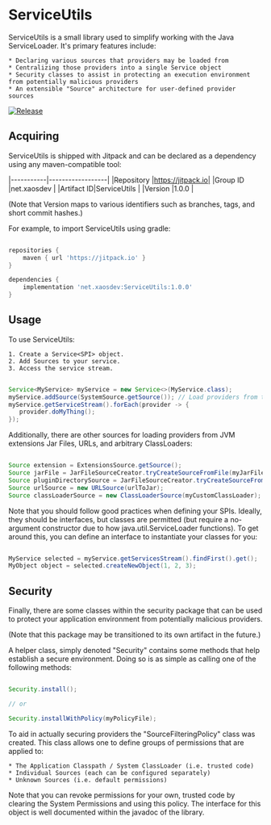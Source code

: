 # ServiceUtils
ServiceUtils is a small library used to simplify working with the Java ServiceLoader.  It's primary features include:

    * Declaring various sources that providers may be loaded from
    * Centralizing those providers into a single Service object
    * Security classes to assist in protecting an execution environment from potentially malicious providers
    * An extensible "Source" architecture for user-defined provider sources
    
[![Release](https://jitpack.io/v/net.xaosdev/ServiceUtils.svg)](https://jitpack.io/#net.xaosdev/ServiceUtils)

## Acquiring

ServiceUtils is shipped with Jitpack and can be declared as a dependency using any maven-compatible tool:

|-----------|------------------|
|Repository |https://jitpack.io|
|Group ID   |net.xaosdev       |
|Artifact ID|ServiceUtils      |
|Version    |1.0.0             |

(Note that Version maps to various identifiers such as branches, tags, and short commit hashes.)

For example, to import ServiceUtils using gradle:

```groovy

repositories {
    maven { url 'https://jitpack.io' }
}

dependencies {
    implementation 'net.xaosdev:ServiceUtils:1.0.0'
}

```

## Usage

To use ServiceUtils:

    1. Create a Service<SPI> object.
    2. Add Sources to your service.
    3. Access the service stream.
    
```java

Service<MyService> myService = new Service<>(MyService.class);
myService.addSource(SystemSource.getSource()); // Load providers from the classpath
myService.getServiceStream().forEach(provider -> {
   provider.doMyThing(); 
});

```

Additionally, there are other sources for loading providers from JVM extensions Jar Files, URLs, and arbitrary
ClassLoaders:

```java

Source extension = ExtensionsSource.getSource();
Source jarFile = JarFileSourceCreator.tryCreateSourceFromFile(myJarFile);
Source pluginDirectorySource = JarFileSourceCreator.tryCreateSourceFromFilesInDirectory(pluginDirectory);
Source urlSource = new URLSource(urlToJar);
Source classLoaderSource = new ClassLoaderSource(myCustomClassLoader);

```

Note that you should follow good practices when defining your SPIs.  Ideally, they should be interfaces, but classes
are permitted (but require a no-argument constructor due to how java.util.ServiceLoader functions).  To get around this,
you can define an interface to instantiate your classes for you:

```java

MyService selected = myService.getServicesStream().findFirst().get();
MyObject object = selected.createNewObject(1, 2, 3);

```

## Security

Finally, there are some classes within the security package that can be used to protect your application environment
from potentially malicious providers.

(Note that this package may be transitioned to its own artifact in the future.)

A helper class, simply denoted "Security" contains some methods that help establish a secure environment.  Doing so
is as simple as calling one of the following methods:

```java

Security.install();

// or

Security.installWithPolicy(myPolicyFile);

```

To aid in actually securing providers the "SourceFilteringPolicy" class was created.  This class allows one to define
groups of permissions that are applied to:

    * The Application Classpath / System ClassLoader (i.e. trusted code)
    * Individual Sources (each can be configured separately)
    * Unknown Sources (i.e. default permissions)
    
Note that you can revoke permissions for your own, trusted code by clearing the System Permissions and using this
policy.  The interface for this object is well documented within the javadoc of the library.